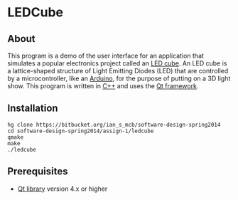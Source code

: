 LEDCube
====

About
----
This program is a demo of the user interface for an application that simulates a popular electronics project called an [LED cube][1]. An LED cube is a lattice-shaped structure of Light Emitting Diodes (LED) that are controlled by a microcontroller, like an [Arduino][2], for the purpose of putting on a 3D light show. This program is written in [C++][3] and uses the [Qt framework][4].

Installation
----
    hg clone https://bitbucket.org/ian_s_mcb/software-design-spring2014
    cd software-design-spring2014/assign-1/ledcube
    qmake
    make
    ./ledcube

Prerequisites
----
* [Qt library][5] version 4.x or higher

[1]: http://www.instructables.com/id/Led-Cube-8x8x8/
[2]: http://en.wikipedia.org/wiki/Arduino
[3]: http://en.wikipedia.org/wiki/C%2B%2B
[4]: http://en.wikipedia.org/wiki/Qt_%28software%29
[5]: https://qt-project.org/downloads
